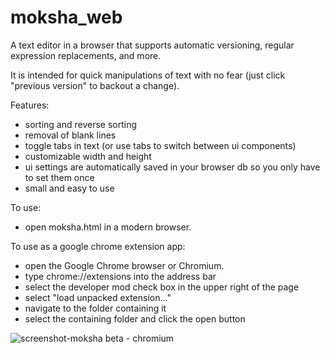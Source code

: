 moksha_web
==========

A text editor in a browser that supports automatic versioning, regular expression replacements, and more.

It is intended for quick manipulations of text with no fear (just click "previous version" to backout a change).

Features:
* sorting and reverse sorting
* removal of blank lines
* toggle tabs in text (or use tabs to switch between ui components)
* customizable width and height
* ui settings are automatically saved in your browser db so you only have to set them once
* small and easy to use

To use:
* open moksha.html in a modern browser.

To use as a google chrome extension app:
* open the Google Chrome browser or Chromium.
* type chrome://extensions into the address bar
* select the developer mod check box in the upper right of the page
* select "load unpacked extension..."
* navigate to the folder containing it
* select the containing folder and click the open button

![screenshot-moksha beta - chromium](https://cloud.githubusercontent.com/assets/8508035/4907750/fbf717f6-6463-11e4-88be-0b7c871e3476.png)

